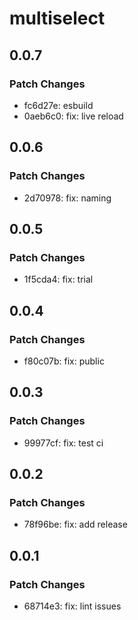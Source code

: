 # multiselect

## 0.0.7

### Patch Changes

- fc6d27e: esbuild
- 0aeb6c0: fix: live reload

## 0.0.6

### Patch Changes

- 2d70978: fix: naming

## 0.0.5

### Patch Changes

- 1f5cda4: fix: trial

## 0.0.4

### Patch Changes

- f80c07b: fix: public

## 0.0.3

### Patch Changes

- 99977cf: fix: test ci

## 0.0.2

### Patch Changes

- 78f96be: fix: add release

## 0.0.1

### Patch Changes

- 68714e3: fix: lint issues
